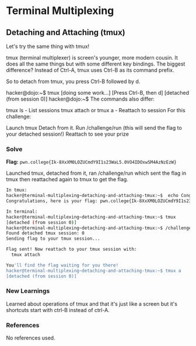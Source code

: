 # Terminal Multiplexing

## Detaching and Attaching (tmux)
Let's try the same thing with tmux!

tmux (terminal multiplexer) is screen's younger, more modern cousin. It does all the same things but with some different key bindings. The biggest difference? Instead of Ctrl-A, tmux uses Ctrl-B as its command prefix.

So to detach from tmux, you press Ctrl-B followed by d.

hacker@dojo:~$ tmux
[doing some work...]
[Press Ctrl-B, then d]
[detached (from session 0)]
hacker@dojo:~$ 
The commands also differ:

tmux ls - List sessions
tmux attach or tmux a - Reattach to session
For this challenge:

Launch tmux
Detach from it.
Run /challenge/run (this will send the flag to your detached session!)
Reattach to see your prize

### Solve
**Flag:** `pwn.college{Ik-8XxXM0LOZUCmdY9I1s23WaL5.0VO4IDOxwSM4AzNzEzW}`

Launched tmux, detached from it, ran /challenge/run which sent the flag in tmux then reattached again to tmux to get the flag.

```bash
In tmux:
hacker@terminal-multiplexing~detaching-and-attaching-tmux:~$  echo Congratulations, here is your flag: pwn.college{Ik-8XxXM0LOZUCmdY9I1s23WaL5.0VO4IDOxwSM4AzNzEzW}
Congratulations, here is your flag: pwn.college{Ik-8XxXM0LOZUCmdY9I1s23WaL5.0VO4IDOxwSM4AzNzEzW}

In terminal:
hacker@terminal-multiplexing~detaching-and-attaching-tmux:~$ tmux
[detached (from session 0)]
hacker@terminal-multiplexing~detaching-and-attaching-tmux:~$ /challenge/run
Found detached tmux session: 0
Sending flag to your tmux session...

Flag sent! Now reattach to your tmux session with:
  tmux attach

You'll find the flag waiting for you there!
hacker@terminal-multiplexing~detaching-and-attaching-tmux:~$ tmux a
[detached (from session 0)]
```

### New Learnings
Learned about operations of tmux and that it's just like a screen but it's shortcuts start with ctrl-B instead of ctrl-A.

### References 
No references used.
